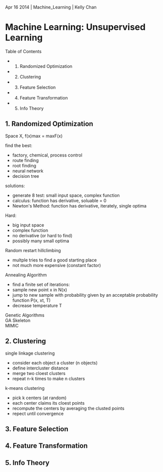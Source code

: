 Apr 16 2014 | Machine_Learning | Kelly Chan
# Machine Learning: Unsupervised Learning

Table of Contents
- 1. Randomized Optimization
- 2. Clustering
- 3. Feature Selection
- 4. Feature Transformation
- 5. Info Theory


## 1. Randomized Optimization

Space X, f(x)max = maxF(x)  

find the best:
- factory, chemical, process control
- route finding
- root finding
- neural network
- decision tree

solutions:
- generate 8 test: small input space, complex function
- calculus: function has derivative, soluable = 0
- Newton's Method: function has derivative, iterately, single optima

Hard:
- big input space
- complex function
- no derivative (or hard to find)
- possibly many small optima

Random restart hillclimbing
- multple tries to find a good starting place
- not much more expensive (constant factor)

Annealing Algorithm
- find a finite set of iterations:
- sample new point x in N(x)
- jump to new sample with probability given by an acceptable probability function P(x, xt, T)
- decrease temperature T

Genetic Algorithms  
GA Skeleton  
MIMIC  



## 2. Clustering

single linkage clustering
- consider each object a cluster (n objects)
- define intercluster distance
- merge two cloest clusters
- repeat n-k times to make n clusters

k-means clustering
- pick k centers (at random)
- each center claims its cloest points
- recompute the centers by averaging the clusted points
- repect until convergence

## 3. Feature Selection
## 4. Feature Transformation
## 5. Info Theory
